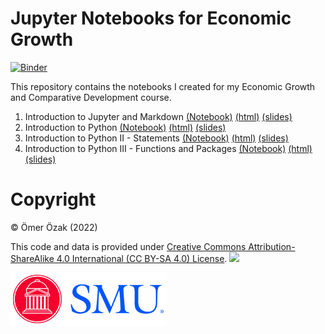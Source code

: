 # Jupyter Notebooks for Economic Growth
[![Binder](https://mybinder.org/badge_logo.svg)](https://mybinder.org/v2/gh/SMU-Econ-Growth/EconGrowthUG-binder/main?urlpath=git-pull%3Frepo%3Dhttps%253A%252F%252Fgithub.com%252FSMU-Econ-Growth%252FEconGrowthUG-Notebooks%26urlpath%3Dtree%252FEconGrowthUG-Notebooks%252F%26branch%3Dmain)

This repository contains the notebooks I created for my Economic Growth and Comparative Development course.

1. Introduction to Jupyter and Markdown [(Notebook)](./Intro-Jupyter.ipynb) [(html)](./html/Intro-Jupyter.html) [(slides)](https://smu-econ-growth.github.io/EconGrowthUG-Slides-Intro-Jupyter/)
2. Introduction to Python [(Notebook)](./Intro-Python.ipynb) [(html)](./html/Intro-Python.html) [(slides)](https://smu-econ-growth.github.io/EconGrowthUG-Slides-Intro-Python/)
3. Introduction to Python II - Statements [(Notebook)](./Intro-Python-Statements.ipynb) [(html)](./html/Intro-Python-Statements.html) [(slides)](https://smu-econ-growth.github.io/EconGrowthUG-Slides-Intro-Python-Statements/)
4. Introduction to Python III - Functions and Packages [(Notebook)](./Intro-Python-Functions-Packages.ipynb) [(html)](./html/Intro-Python-Functions-Packages.html) [(slides)](https://smu-econ-growth.github.io/EconGrowthUG-Slides-Intro-Python-Functions-Packages/)

# Copyright 

&copy; Ömer Özak (2022)

This code and data is provided under [Creative Commons Attribution-ShareAlike 4.0 International (CC BY-SA 4.0) License](https://creativecommons.org/licenses/by-sa/4.0/). ![](http://mirrors.creativecommons.org/presskit/buttons/88x31/svg/by-sa.svg)

[<img src="https://github.com/measuring-culture/Expanding-Measurement-Culture-Facebook-JRSI/blob/main/pics/SMUlogowWordmarkRB.jpg?raw=true" width="250">](http://omerozak.com)
